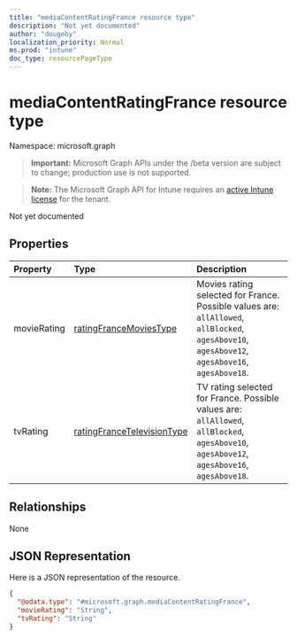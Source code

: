 ```yaml
---
title: "mediaContentRatingFrance resource type"
description: "Not yet documented"
author: "dougeby"
localization_priority: Normal
ms.prod: "intune"
doc_type: resourcePageType
---
```


# mediaContentRatingFrance resource type

Namespace: microsoft.graph

> **Important:** Microsoft Graph APIs under the /beta version are subject to change; production use is not supported.

> **Note:** The Microsoft Graph API for Intune requires an [active Intune license](https://go.microsoft.com/fwlink/?linkid=839381) for the tenant.

Not yet documented

## Properties
|Property|Type|Description|
|:---|:---|:---|
|movieRating|[ratingFranceMoviesType](../resources/intune-deviceconfig-ratingfrancemoviestype.md)|Movies rating selected for France. Possible values are: `allAllowed`, `allBlocked`, `agesAbove10`, `agesAbove12`, `agesAbove16`, `agesAbove18`.|
|tvRating|[ratingFranceTelevisionType](../resources/intune-deviceconfig-ratingfrancetelevisiontype.md)|TV rating selected for France. Possible values are: `allAllowed`, `allBlocked`, `agesAbove10`, `agesAbove12`, `agesAbove16`, `agesAbove18`.|

## Relationships
None

## JSON Representation
Here is a JSON representation of the resource.
<!-- {
  "blockType": "resource",
  "@odata.type": "microsoft.graph.mediaContentRatingFrance"
}
-->
``` json
{
  "@odata.type": "#microsoft.graph.mediaContentRatingFrance",
  "movieRating": "String",
  "tvRating": "String"
}
```




